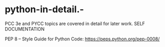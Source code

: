 # python-in-detail.-
PCC 3e and PYCC topics are covered in detail for later work. SELF DOCUMENTATION

PEP 8 – Style Guide for Python Code: https://peps.python.org/pep-0008/

